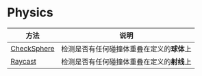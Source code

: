 # Physics

| 方法                            | 说明                                       |
| ------------------------------- | ------------------------------------------ |
| [CheckSphere](./CheckSphere.md) | 检测是否有任何碰撞体重叠在定义的**球体**上 |
| [Raycast](./RayCast.md)         | 检测是否有任何碰撞体重叠在定义的**射线**上 |
